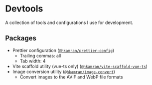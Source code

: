 # Devtools
A collection of tools and configurations I use for development.

## Packages
- Prettier configuration ([`@hkamran/prettier-config`](https://www.npmjs.com/package/@hkamran/prettier-config))
  - Trailing commas: all
  - Tab width: 4
- Vite scaffold utility (vue-ts only) ([`@hkamran/vite-scaffold-vue-ts`](https://www.npmjs.com/package/@hkamran/vite-scaffold-vue-ts))
- Image conversion utility ([`@hkamran/image-convert`](https://www.npmjs.com/package/@hkamran/image-convert))
  - Convert images to the AVIF and WebP file formats